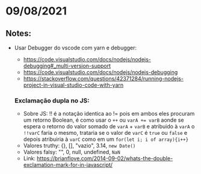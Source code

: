 # 09/08/2021

## Notes:
- Usar Debugger do vscode com yarn e debugger:
  - https://code.visualstudio.com/docs/nodejs/nodejs-debugging#_multi-version-support
  - https://code.visualstudio.com/docs/nodejs/nodejs-debugging
  - https://stackoverflow.com/questions/42371284/running-nodejs-project-in-visual-studio-code-with-yarn



  ### Exclamação dupla no JS:
    - Sobre JS: !! é a notação identica ao != pois em ambos eles procuram um retorno Boolean, é como usar o `++` ou `varA += varB` aonde se espera o retorno do valor somado de `varA` + `varB` e atribuido à `varA` o `!!varC`  faria o mesmo, trataria se o valor de `varC` é `true` ou `false` e depois atribuiria à `varC` como em um `for(let i; i of array){i++}`
    - Valores truthy: {}, [], "vazio", 3.14, `new Date()`
    - Valores falsy: "", 0, null, undefined, `NaN`
    - Link: https://brianflove.com/2014-09-02/whats-the-double-exclamation-mark-for-in-javascript/